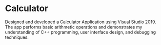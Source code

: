 # Calculator
Designed and developed a Calculator Application using Visual Studio 2019. The app performs basic arithmetic operations and demonstrates my understanding of C++ programming, user interface design, and debugging techniques.
